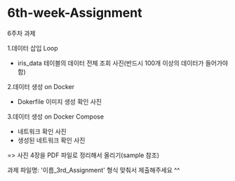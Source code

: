 # 6th-week-Assignment
6주차 과제

1.데이터 삽입 Loop
- iris_data 테이블의 데이터 전체 조회 사진(반드시 100개 이상의 데이터가 들어가야 함)

2.데이터 생성 on Docker
- Dokerfile 이미지 생성 확인 사진

3.데이터 생성 on Docker Compose
- 네트워크 확인 사진
- 생성된 네트워크 확인 사진

=> 사진 4장을 PDF 파일로 정리해서 올리기(sample 참조)


과제 파일명: '이름_3rd_Assignment'
형식 맞춰서 제출해주세요 ^^
